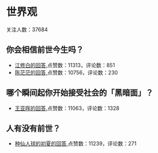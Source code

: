 #  世界观 
关注人数：37684
## 你会相信前世今生吗？
- [江修白的回答](https://www.zhihu.com/question/282063062/answer/716646693),点赞数：11313，评论数：851
- [陈茫茫的回答](https://www.zhihu.com/question/282063062/answer/617488214),点赞数：10756，评论数：230
## 哪个瞬间起你开始接受社会的「黑暗面」？
- [王亚晖的回答](https://www.zhihu.com/question/60961742/answer/183543235),点赞数：11063，评论数：1328
## 人有没有前世？
- [种仙人球的初夏的回答](https://www.zhihu.com/question/313611693/answer/630076296),点赞数：11239，评论数：271
